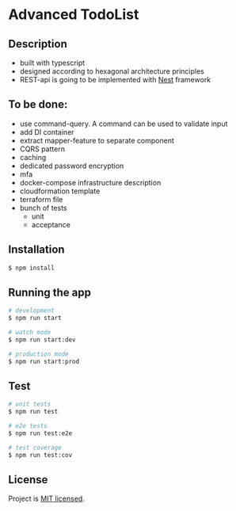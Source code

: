 # Advanced TodoList

## Description

- built with typescript
- designed according to hexagonal architecture principles
- REST-api is going to be implemented with [Nest](https://github.com/nestjs/nest) framework

## To be done:
- use command-query. A command can be used to validate input
- add DI container
- extract mapper-feature to separate component
- CQRS pattern
- caching
- dedicated password encryption
- mfa
- docker-compose infrastructure description
- cloudformation template
- terraform file
- bunch of tests
  - unit
  - acceptance

## Installation

```bash
$ npm install
```

## Running the app

```bash
# development
$ npm run start

# watch mode
$ npm run start:dev

# production mode
$ npm run start:prod
```

## Test

```bash
# unit tests
$ npm run test

# e2e tests
$ npm run test:e2e

# test coverage
$ npm run test:cov
```

## License

Project is [MIT licensed](LICENSE).
